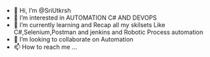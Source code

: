 - 👋 Hi, I’m @SriUtkrsh
- 👀 I’m interested in AUTOMATION C# AND DEVOPS
- 🌱 I’m currently learning and Recap all my skilsets Like C#,Selenium,Postman and jenkins and Robotic Process automation
- 💞️ I’m looking to collaborate on Automation
- 📫 How to reach me ... 

<!---
SriUtkrsh/SriUtkrsh is a ✨ special ✨ repository because its `README.md` (this file) appears on your GitHub profile.
You can click the Preview link to take a look at your changes.
--->
